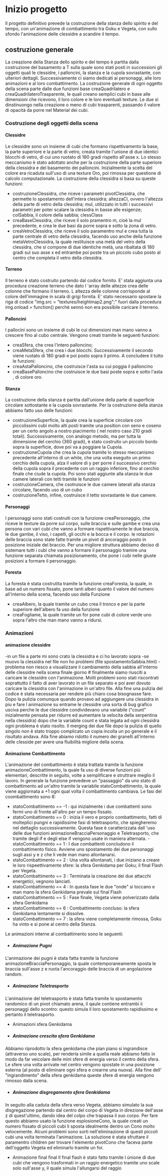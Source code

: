 # Inizio progetto
Il progetto definitivo prevede la costruzione della stanza dello spirito e del tempo, con un'animazione di combattimento tra Goku e Vegeta, con sullo sfondo l'animazione delle clessidre a scandire il tempo.

## costruzione generale
La creazione della Stanza dello spirito e del tempo è partita dalla costruzione del basamento a T sulla quale sono stati posti in successioni gli oggetti quali le clessidre, i palloncini, la stanza e la cupola sovrastante, con ulteriori dettagli. Successivamente ci siamo dedicati ai personaggi, alle loro animazioni e al loro combattimento.
La costruzione generale di ogni oggetto della scena parte dalle due funzioni base creaQuadrilatero e creaQuadrilateroTrasparente, le quali creano semplici cubi in base alle dimensioni che ricevono, il loro colore e le loro eventuali texture. Le due si dinstinuongo nella creazione o meno di cubi trasparenti, passando il valore di opacità da porre nel Material dei cubi.

### Costruzione degli oggetti della scena
#### Clessidre
Le clessidre sono un insieme di cubi che formano rispettivamento la base, la parte superiore e la parte di vetro, creata tramite l'unione di due identici blocchi di vetro, di cui uno ruotato di 180 gradi rispetto all'asse x. Lo stesso meccanismo è stato adottato anche per la costruzione della parte superiore della  clessidra e del basamento dei palloncini. Inizialmente la scelta del colore era ricaduta sull'uso di una texture Oro, poi rimossa per questione di calcolo computazionale. La costruzione della clessidra si basa su queste funzioni:
- costruzioneClessidra, che riceve i parametri pivotClessidra, che permette lo spostamento dell'intera clessidra; altezzaCl, ovvero l'altezza della parte di vetro della clessidra; mul, utilizzato in tutti i successivi parametri per poter scalare la clessidra in basse alle esigenze; colSabbia, il colore della sabbia; clessClass   
- creaBaseClessidra, che riceve il solo pramentro m, cioè la mul precedente, e crea le due basi da porre sopra e sotto la zona di vetro.
- creaVetroClessidra, che riceve il solo paramentro mul e crea tutta la parte centrale di vetro della clessidra, facendo uso anche della funzione metaVetroClessidra, la quale restituisce una metà del vetro della clessidra, che si compone di due identiche metà, una ribaltata di 180 gradi sul suo asse x ed entrambe poi poste tra un piccolo cubo posto al centro che completa il vetro della clessidra.

#### Terreno
Il terreno è stato costruito partendo dal codice fornito. E' stata aggiunta una procedura creazione terreno che dato l 'array delle altezze crea delle colonne che formano il terreno.
L altezza delle colonne corrisponde al colore dell'immagine in scala di grigi fornita.
E' stato necessario spostare la riga di codice "img.src = "textures/heightmap2.png";" fuori dalla procedura img.onload = function() perchè sennò non era possibile caricare il terreno.

#### Palloncini
I pallocini sono un insieme di cubi le cui dimensioni man mano vanno a crescere fino al cubo centrale. Vengono creati tramite le seguenti funzioni:
- creaSfera, che crea  l'intero palloncino;
- creaMetaSfera, che crea i due blocchi. Successivamente il secondo viene ruotato di 180 gradi e poi posto sopra il primo. A concludere il tutto le funzioni:
- creaAstaPalloncino, che costruisce l'asta su cui poggia il palloncino
- creaBasePalloncino che costruisce le due basi poste sopra e sotto l'asta , di colore oro.

#### Stanza
La costruzione della stanza è partita dall'unione della parte di superficie circolare sottostante e la cupola sovrastante. Per la costruzione della stanza abbiamo fatto uso delle funzioni:
- costruzioneSuperficie, la quale crea la superficie circolare con piccolissimi cubi molto alti posti tramite una position con seno e coseno per un certo angolo a nostro piacimento ( nel nostro caso 210 gradi totali). Successivamente, con analogo metodo, ma per tutta la dimensione del cerchio (360 gradi), è stato costruito un piccolo bordo sopra la superficie, dove poi va a poggiare la Cupola.
- costruzioneCupola che crea la cupola tramite lo stesso meccanismo precedente all'interno di un while, che una volta eseguito un primo cerchio della cupola, alza il valore di y per porre il successivo cerchio della cupola sopra il precedente con un raggio inferiore, fino al cerchio finale che ciude la cupola. Poi sono stati aggiunte alla stanza le due camere laterali con tetti tramite le funzioni
- costruzioneCamera, che csotruisce le due camere laterali alla stanza circolare, facendo uso di un cubo
- costruzioneTetto, infine, costruisce il tetto sovrastante le due camere.

#### Personaggi
 I personaggi sono stati costruiti con la funzione creaPersonaggio, che riceve le texture da porre sul corpo, sulle braccia e sulle gambe e crea una persona con vari cubi che vanno a formare rispettivamente le due braccia, le due gambe, il viso, i capelli, gli occhi e la bocca e il corpo. le rotazioni delle braccia sono state fatte tramite un pivot di ancoraggio posto in posizione iniziale del braccio. Per una migliore struttura abbiamo deciso di sistemare tutti i cubi che vanno a formare il personaggio tramire una funzione separata chiamata posizionamento, che pone i cubi nelle giuste posizioni a formare il personaggio.

#### Foresta
La foresta è stata costrutita tramite la funzione creaForesta, la quale, in base ad un numero fissato, pone tanti alberi quanto il valore del numero all'interno della scena, facendo uso della Funzione
- creaAlbero, la quale tramite un cubo crea il tronco e per la parte superiore dell'albero fa uso della funzione
- creaFogliame, la quale tramite un for pone cubi di colore verde uno sopra l'altro che man mano vanno a ridursi.

### Animazioni
#### animazione clessidre
 -in un file a parte mi sono crato la clessidra e ci ho lavorato sopra
 -se muovo la clessidra nel file non ho problemi (file spostamentoSabbia.html)
 -problema non riesco a visualizzare il cambiamento della sabbia all'interno delle clessidre nella scena finale
 giorno # finalmente siamo riusciti a caricare le clessidre con l'animazione. Molti problemi sono stati riscontrati soprattutto il fatto di aver lavorato in un file separato e poi aver dovuto caricare la clessidra con l'animazione in un'altro file.
 Alla fine una pulizia del codice è stata necessaria per rendere più chiaro cosa bisognasse fare.
 Dopo la pulizia comunque quando provavo ad aggiungere una clessidra in piu e fare l animazione su entrame le clessidre una sorta di bug grafico usciva perche le due clessidre condividevano una variabile ("count" inizialmente pensata per ridurre ed aumentare la velocita della serpentina nella clessidra) dopo che la variabile count e stata legata ad ogni clessidra ogni problema è stato risolto.
 Il merging dei due file dopo la pulizia di quello singolo non è stato troppo complicato  un copia incolla un po generale e il risultato andava. Alla fine abiamo ridotto il numero dei granelli all'interno delle clesside per avere una fluibilità migliore della scena.

#### Animazione Combattimento
L'animazione del combattimento è stata trattata tramite la funzione animazioneCombattimento, la quale fa uso di diverse funzioni più elementari, descritte in seguito, volte a semplificare e struttrare meglio il lavoro. In generale la funzione prevedeve un "passaggio" da uno stato di combattimento ad un'altro tramite la variabile statoCombattimento, la quale viene aggiornata a +1 ogni qual volta il combattimento cambiava. Le fasi del coombattimento sono 8:
- statoCombattimento == -1 : qui inizialmente i due combattenti sono fermi uno di fronte all'altro per un tempo fissato.
- statoCombattimento == 0  : inizia il vero e proprio combattimento, fatti di molteplici pungni e rapidissime fasi di teletrasporto, che spiegheremo nel dettaglio successivamente. Questa fase è caratterizzata dall 'uso delle due funzioni animazioneBracciaPersonaggio e Teletrasporto, che tramite degli if e degli else if vengono usate in maniera alternata.
-statoCombattimento == 1  : I due combattenti concludono il combattimento fisico. Avviene uno spostamento dei due personaggi sugli assi y e z che li vede man mano allontanarsi.
- statoCombattimento == 2  : Una volta allontanati, i due iniziano a creare le loro rispeettivamente sfere: la sfera Genkidama per Goku; il final Flash per Vegeta.
- statoCombattimento == 3  : Terminata la creazione dei due attacchi energetici, vegnono lanciati.
- statoCombattimento == 4  : In questa fase le due "onde" si toccano e man mano la sfera Genkidama prevale sul final Flash
- statoCombattimento == 5  : Fase finale, Vegeta viene polverizzato dalla sfera Genkidama
- statoCombattimento == 6  : Combattimento concluso: la sfera Genkidama lentamente si dissolve.
- statoCombattimento == 7  : la sfera viene completamente rimossa, Goku ha vinto e si pone al centro della Stanza.

Le animazioni interne al combattimento sono le seguenti:

- ##### Animazione Pugni
L'animazione dei pugni è stata fatta tramite la funzione animazioneBracciaPersonaggio, la quale contemporaneamente sposta le braccia sull'asse z e ruota l'ancoraggio delle braccia di un angolazione random.

- ##### Animazione Teletrasporto
L'animazione del teletrasporto è stata fatta tramite lo spostamento randomico di un pivot chiamato arena, il qaule contiene entrambi ii personaggi dello scontro: questo simula il loro spostamento rapidissimo e pertanto il teletrasporto.

- Animazioni sfera Genkidama
- ##### Animazione  crescita sfera Genkidama
Abbiamo riprodotto la sfera genkidama che pian piano si ingrandisce (attraverso uno scale), per renderla simile a quella reale abbiamo fatto in modo da far veicolare delle mini sfere di energia verso il centro della sfera.
Le sfere una volta arrivate nel centro vengono spostate in una posizione esterna (al posto di eliminare ogni sfera e crearne una nuova). Alla fine dell' "ingrandimento" della sfera genkidama queste sfere di energia vengono rimosso dalla scena.

- ##### Animazione disgregamento sfera Genkidama
In seguito alla caduta della sfera verso Vegeta, abbiamo simulato la sua disgregazione partendo dal centro del corpo di Vegeta in direzione dell'asse z di quest'ultimo, dando idea del colpo che trapassa il suo corpo. Per fare questo abbiamo usato la funzione esplosioneCono, la quale creati un numero fissato di piccoli cubi li sposta idealmente dentro un Cono molto velocemente. Alcuni problemi sono sorti nell'eliminazione di questi piccoli cubi una volta terminata l'animazione. La soluzione è stata sfruttare il paramentro children per trovare l'elemento pivotCono che faceva parte dell'oggetto Vegeta ed eliminarlo tramite un for.

- Animazione final final
Il final flash è stato fatto tramite l únione di due cubi che vengono trasformati in un raggio energetico tramite uno scale solo sull'asse y, il quale simula l'allungarsi del raggio
